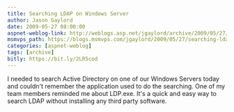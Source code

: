 ```yaml
---
title: Searching LDAP on Windows Server
author: Jason Gaylord
date: 2009-05-27 08:00:00
aspnet-weblog-link: http://weblogs.asp.net/jgaylord/archive/2009/05/27/searching-ldap-on-windows-server.aspx
msmvps_path: https://blogs.msmvps.com/jgaylord/2009/05/27/searching-ldap-on-windows-server/
categories: [aspnet-weblog]
tags: [archive]
bitly: https://bit.ly/2LR5cod
---
```


I needed to search Active Directory on one of our Windows Servers today and couldn't remember the application used to do the searching. One of my team members reminded me about LDP.exe. It's a quick and easy way to search LDAP without installing any third party software.